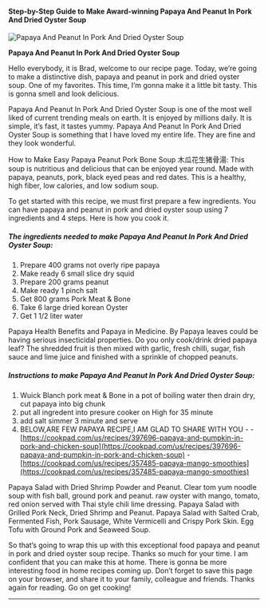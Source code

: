             

#### Step-by-Step Guide to Make Award-winning Papaya And Peanut In Pork And Dried Oyster Soup

![Papaya And Peanut In Pork And Dried Oyster Soup](https://img-global.cpcdn.com/recipes/38772705/751x532cq70/papaya-and-peanut-in-pork-and-dried-oyster-soup-recipe-main-photo.jpg)

**Papaya And Peanut In Pork And Dried Oyster Soup**

Hello everybody, it is Brad, welcome to our recipe page. Today, we’re going to make a distinctive dish, papaya and peanut in pork and dried oyster soup. One of my favorites. This time, I’m gonna make it a little bit tasty. This is gonna smell and look delicious.

Papaya And Peanut In Pork And Dried Oyster Soup is one of the most well liked of current trending meals on earth. It is enjoyed by millions daily. It is simple, it’s fast, it tastes yummy. Papaya And Peanut In Pork And Dried Oyster Soup is something that I have loved my entire life. They are fine and they look wonderful.

How to Make Easy Papaya Peanut Pork Bone Soup 木瓜花生猪骨湯: This soup is nutritious and delicious that can be enjoyed year round. Made with papaya, peanuts, pork, black eyed peas and red dates. This is a healthy, high fiber, low calories, and low sodium soup.

To get started with this recipe, we must first prepare a few ingredients. You can have papaya and peanut in pork and dried oyster soup using 7 ingredients and 4 steps. Here is how you cook it.

##### The ingredients needed to make Papaya And Peanut In Pork And Dried Oyster Soup:

1.  Prepare 400 grams not overly ripe papaya
2.  Make ready 6 small slice dry squid
3.  Prepare 200 grams peanut
4.  Make ready 1 pinch salt
5.  Get 800 grams Pork Meat & Bone
6.  Take 6 large dried korean Oyster
7.  Get 1 1/2 liter water

Papaya Health Benefits and Papaya in Medicine. By Papaya leaves could be having serious insecticidal properties. Do you only cook/drink dried papaya leaf? The shredded fruit is then mixed with garlic, fresh chilli, sugar, fish sauce and lime juice and finished with a sprinkle of chopped peanuts.

##### Instructions to make Papaya And Peanut In Pork And Dried Oyster Soup:

1.  Wuick Blanch pork meat & Bone in a pot of boiling water then drain dry, cut papaya into big chunk
2.  put all ingredent into presure cooker on High for 35 minute
3.  add salt simmer 3 minute and serve
4.  BELOW,ARE FEW PAPAYA RECIPE,I AM GLAD TO SHARE WITH YOU - - [https://cookpad.com/us/recipes/397696-papaya-and-pumpkin-in-pork-and-chicken-soup](https://cookpad.com/us/recipes/397696-papaya-and-pumpkin-in-pork-and-chicken-soup) - [https://cookpad.com/us/recipes/357485-papaya-mango-smoothies](https://cookpad.com/us/recipes/357485-papaya-mango-smoothies)

Papaya Salad with Dried Shrimp Powder and Peanut. Clear tom yum noodle soup with fish ball, ground pork and peanut. raw oyster with mango, tomato, red onion served with Thai style chili lime dressing. Papaya Salad with Grilled Pork Neck, Dried Shrimp and Peanut. Papaya Salad with Salted Crab, Fermented Fish, Pork Sausage, White Vermicelli and Crispy Pork Skin. Egg Tofu with Ground Pork and Seaweed Soup.

So that’s going to wrap this up with this exceptional food papaya and peanut in pork and dried oyster soup recipe. Thanks so much for your time. I am confident that you can make this at home. There is gonna be more interesting food in home recipes coming up. Don’t forget to save this page on your browser, and share it to your family, colleague and friends. Thanks again for reading. Go on get cooking!

* * *